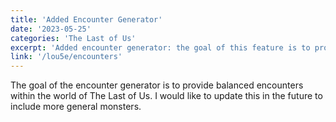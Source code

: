 ```yaml
---
title: 'Added Encounter Generator'
date: '2023-05-25'
categories: 'The Last of Us'
excerpt: 'Added encounter generator: the goal of this feature is to provide balanced encounters within the world of The Last of Us.'
link: '/lou5e/encounters'
---
```


The goal of the encounter generator is to provide balanced encounters within the world of The Last of Us. I would like to update this in the future to include more general monsters.